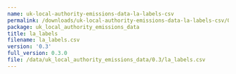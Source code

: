 ```yaml
---
name: uk-local-authority-emissions-data-la-labels-csv
permalink: /downloads/uk-local-authority-emissions-data-la-labels-csv/0_3
package: uk_local_authority_emissions_data
title: la_labels
filename: la_labels.csv
version: '0.3'
full_version: 0.3.0
file: /data/uk_local_authority_emissions_data/0.3/la_labels.csv
---
```


